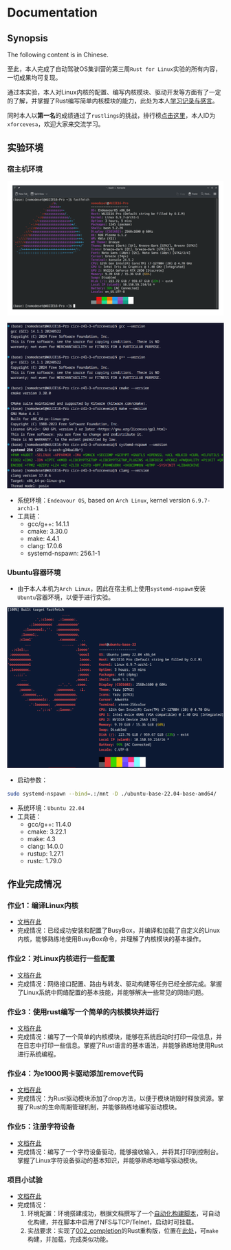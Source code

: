 # Documentation

## Synopsis

The following content is in Chinese.

至此，本人完成了自动驾驶OS集训营的第三周`Rust for Linux`实验的所有内容，一切成果均可复现。

通过本实验，本人对Linux内核的配置、编写内核模块、驱动开发等方面有了一定的了解，并掌握了Rust编写简单内核模块的能力，此处为本人[学习记录与感言](./07-notes.md)。

同时本人以**第一名**的成绩通过了`rustlings`的挑战，排行榜[点击这里](https://cicvedu.github.io/rust-rustlings-semester-4-ranking/)，本人ID为`xforcevesa`，欢迎大家来交流学习。

## 实验环境

### 宿主机环境

![alt text](image-11.png)

![alt text](image-12.png)

- 系统环境：`Endeavour OS`, based on `Arch Linux`, kernel version `6.9.7-arch1-1`
- 工具链：
    - gcc/g++: 14.1.1
    - cmake: 3.30.0
    - make: 4.4.1
    - clang: 17.0.6
    - systemd-nspawn: 256.1-1

### Ubuntu容器环境

- 由于本人本机为`Arch Linux`，因此在宿主机上使用`systemd-nspawn`安装`Ubuntu`容器环境，以便于进行实验。

![alt text](image-13.png)

- 启动参数：
```bash
sudo systemd-nspawn --bind=.:/mnt -D ./ubuntu-base-22.04-base-amd64/
```
- 系统环境：`Ubuntu 22.04`
- 工具链：
    - gcc/g++: 11.4.0
    - cmake: 3.22.1
    - make: 4.3
    - clang: 14.0.0
    - rustup: 1.27.1
    - rustc: 1.79.0

## 作业完成情况

### 作业1：编译Linux内核

- [文档在此](./01-busybox-kernel.md)
- 完成情况：已经成功安装和配置了BusyBox，并编译和加载了自定义的Linux内核，能够熟练地使用BusyBox命令，并理解了内核模块的基本操作。

### 作业2：对Linux内核进行一些配置

- [文档在此](./02-linux-network.md)
- 完成情况：网络接口配置、路由与转发、驱动构建等任务已经全部完成。掌握了Linux系统中网络配置的基本技能，并能够解决一些常见的网络问题。

### 作业3：使用rust编写一个简单的内核模块并运行

- [文档在此](./03-hacking-kernel.md)
- 完成情况：编写了一个简单的内核模块，能够在系统启动时打印一段信息，并在日志中打印一些信息。掌握了Rust语言的基本语法，并能够熟练地使用Rust进行系统编程。

### 作业4：为e1000网卡驱动添加remove代码
- [文档在此](./04-remove-module.md)
- 完成情况：为Rust驱动模块添加了drop方法，以便于模块销毁时释放资源。掌握了Rust的生命周期管理机制，并能够熟练地编写驱动模块。

### 作业5：注册字符设备
- [文档在此](./05-char-device.md)
- 完成情况：编写了一个字符设备驱动，能够接收输入，并将其打印到控制台。掌握了Linux字符设备驱动的基本知识，并能够熟练地编写驱动模块。

### 项目小试验
- [文档在此](./06-linux-network-exmeriments.md)
- 完成情况：
  1. 环境配置：环境搭建成功，根据文档撰写了一个[自动化构建脚本](../r4l_experiment/build.sh)，可自动化构建，并在脚本中启用了NFS与TCP/Telnet，启动时可挂载。
  2. 实战要求：实现了[002_completion](../r4l_experiment/driver/002_completion/)的Rust重构版，位置在[此处](../r4l_experiment/driver/003_completion_rust/)，可`make`构建，并加载，完成类似功能。

